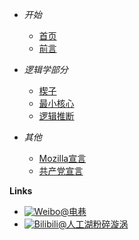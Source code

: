 - *开始*
    - [首页](/)
    - [前言](01-preface)

- *逻辑学部分*
    - [楔子](/02-logicpart/01-intro)
    - [最小核心](/02-logicpart/02-logicore)
    - [逻辑推断](/02-logicpart/03-logicinfer)

- *其他*
    - [Mozilla宣言](mozilla-manifesto)
    - [共产党宣言](communist-manifesto)

**Links**
- [![Weibo](https://raw.githubusercontent.com/Yakkhini/basic-book/main/docs/_media/logo/weibo.svg)@电巷](//weibo.com/Tozilla)
- [![Bilibili](https://raw.githubusercontent.com/Yakkhini/basic-book/main/docs/_media/logo/bilibili.svg)@人工湖粉碎漩涡](//space.bilibili.com/89698554)
